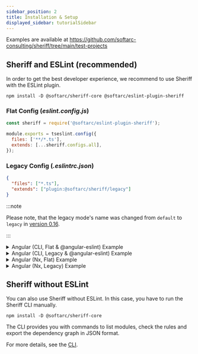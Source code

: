 ```yaml
---
sidebar_position: 2
title: Installation & Setup
displayed_sidebar: tutorialSidebar
---
```


Examples are available at https://github.com/softarc-consulting/sheriff/tree/main/test-projects

## Sheriff and ESLint (recommended)

In order to get the best developer experience, we recommend to use Sheriff with the ESLint plugin.

```shell
npm install -D @softarc/sheriff-core @softarc/eslint-plugin-sheriff
```

### Flat Config (_eslint.config.js_)

```javascript
const sheriff = require('@softarc/eslint-plugin-sheriff');

module.exports = tseslint.config({
  files: ['**/*.ts'],
  extends: [...sheriff.configs.all],
});
```

### Legacy Config (_.eslintrc.json_)

```json
{
  "files": ["*.ts"],
  "extends": ["plugin:@softarc/sheriff/legacy"]
}
```

:::note

Please note, that the legacy mode's name was changed from `default` to `legacy` in [version 0.16](./release-notes/0.16).

:::

<details>

<summary>Angular (CLI, Flat & @angular-eslint) Example</summary>

```javascript
// @ts-check
const eslint = require('@eslint/js');
const tseslint = require('typescript-eslint');
const angular = require('angular-eslint');
const sheriff = require('@softarc/eslint-plugin-sheriff');

module.exports = tseslint.config(
  {
    files: ['**/*.ts'],
    extends: [
      eslint.configs.recommended,
      ...tseslint.configs.recommended,
      ...tseslint.configs.stylistic,
      ...angular.configs.tsRecommended,
    ],
    processor: angular.processInlineTemplates,
    rules: {
      '@angular-eslint/directive-selector': [
        'error',
        {
          type: 'attribute',
          prefix: 'eternal',
          style: 'camelCase',
        },
      ],
      '@angular-eslint/component-selector': [
        'error',
        {
          type: 'element',
          prefix: 'eternal',
          style: 'kebab-case',
        },
      ],
    },
  },
  {
    files: ['**/*.html'],
    extends: [...angular.configs.templateRecommended, ...angular.configs.templateAccessibility],
    rules: {},
  },
  ...sheriff.configs.all,
);
```

</details>

<details>

<summary>Angular (CLI, Legacy & @angular-eslint) Example</summary>

```json5
{
  root: true,
  ignorePatterns: ['projects/**/*'],
  overrides: [
    {
      files: ['*.ts'],
      extends: [
        'eslint:recommended',
        'plugin:@typescript-eslint/recommended',
        'plugin:@angular-eslint/recommended',
        'plugin:@angular-eslint/template/process-inline-templates',
      ],
      rules: {
        '@angular-eslint/directive-selector': [
          'error',
          {
            type: 'attribute',
            prefix: 'eternal',
            style: 'camelCase',
          },
        ],
        '@angular-eslint/component-selector': [
          'error',
          {
            type: 'element',
            prefix: 'eternal',
            style: 'kebab-case',
          },
        ],
      },
    },
    {
      files: ['*.html'],
      extends: ['plugin:@angular-eslint/template/recommended'],
      rules: {},
    },
    {
      files: ['*.ts'],
      extends: ['plugin:@softarc/sheriff/legacy'],
    },
  ],
}
```

</details>

<details>
  <summary>Angular (Nx, Flat) Example</summary>

**eslint.config.mjs**

```js
import nx from '@nx/eslint-plugin';
import sheriff from '@softarc/eslint-plugin-sheriff'; // <-- add this

export default [
  ...nx.configs['flat/base'],
  ...nx.configs['flat/typescript'],
  ...nx.configs['flat/javascript'],
  sheriff.configs.all, // <-- add this
  // ... further settings
];
```

</details>

<details>

<summary>Angular (Nx, Legacy) Example</summary>

```jsonc
{
  "root": true,
  "ignorePatterns": ["**/*"],
  "plugins": ["@nrwl/nx"],
  "overrides": [
    // existing rules...
    {
      "files": ["*.ts"],
      "extends": ["plugin:@softarc/sheriff/legacy"],
    },
  ],
}
```

</details>

## Sheriff without ESLint

You can also use Sheriff without ESLint. In this case, you have to run the Sheriff CLI manually.

```shell
npm install -D @softarc/sheriff-core
```

The CLI provides you with commands to list modules, check the rules and export the dependency graph in JSON format.

For more details, see the [CLI](./cli).
